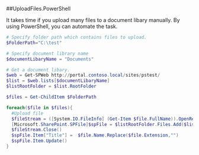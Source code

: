 ##UploadFiles.PowerShell

It takes time if you upload many files to a document libary manually. By using PowerShell, you can automate the task.

```PowerShell
# Specify folder path which contains files to upload.
$FolderPath="C:\test"

# Specify document library name
$documentLibaryName = "Documents"

# Get a document libary.
$web = Get-SPWeb http://portal.contoso.local/sites/pstest/
$list = $web.lists[$documentLibaryName]
$listRootFolder = $list.RootFolder

$files = Get-ChildItem $FolderPath           

foreach($file in $files){
  #Upload file
  $fileStream = ([System.IO.FileInfo] (Get-Item $file.FullName)).OpenRead()            
  [Microsoft.SharePoint.SPFile]$spFile = $listRootFolder.Files.Add($listRootFolder.Url + "/" + $file.Name,   [System.IO.Stream]$fileStream, $true)            
  $fileStream.Close()     
  $spFile.Item["Title"] =  $file.Name.Replace($file.Extension,"")
  $spFile.Item.Update()
}
```
